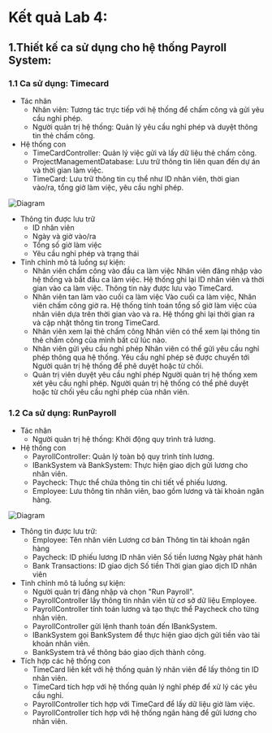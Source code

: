 # Kết quả Lab 4:
## 1.Thiết kế ca sử dụng cho hệ thống Payroll System:
### 1.1 Ca sử dụng: Timecard
- Tác nhân
  + Nhân viên: Tương tác trực tiếp với hệ thống để chấm công và gửi yêu cầu nghỉ phép.
  + Người quản trị hệ thống: Quản lý yêu cầu nghỉ phép và duyệt thông tin thẻ chấm công.
- Hệ thống con
  + TimeCardController: Quản lý việc gửi và lấy dữ liệu thẻ chấm công.
  + ProjectManagementDatabase: Lưu trữ thông tin liên quan đến dự án và thời gian làm việc.
  + TimeCard: Lưu trữ thông tin cụ thể như ID nhân viên, thời gian vào/ra, tổng giờ làm việc, yêu cầu nghỉ phép.

![Diagram](https://www.planttext.com/api/plantuml/png/d9D1IWCn58RtESMZUo_GXLYc8e925xr0EXDcefbao2G3Sm9nsOKh4Lf1n4hHXI1C5Yu2tYCdy0fcXfPEjNN0LNX9tlV-_oVvCXz7kS9IwPIX_99oa28dW72eX8JZD6EY96HL3gAKSZGHcaTObZ2cAGcmZ0B1bHIC4Oa8LrHjJjRrI8eB4gfpp75CKhyvn0fFS4uGMe-0WyCTm3u4YQiUKWZj6uyXfixSGM5d0ls-soRq0Su-N_MkXlhQNZthFfKqyvJFutG8FB7t70fg5xnc-LDFfHwE-RyCIDmfVsoNF07bp8tlofsPhbgPdQLUYJDNOIE5RLosg1qU0rSjC-_ABmeYPrw0rKJTRUR4cIM5qYuqXAvwrC1ZdyKrP8bzolQO-aD8atMBLZXpIq59Lythz1Cxfz0R4HvHNmwoJ8e2inv2pKFiO0zrwJqfI8IhtiCwocS8lTXfMp_Q2_ZnchOYsnROeg4ZhxN-ITy0003__mC0)
    
- Thông tin được lưu trữ
  + ID nhân viên
  + Ngày và giờ vào/ra
  + Tổng số giờ làm việc
  + Yêu cầu nghỉ phép và trạng thái
- Tinh chỉnh mô tả luồng sự kiện:
  + Nhân viên chấm công vào đầu ca làm việc
      Nhân viên đăng nhập vào hệ thống và bắt đầu ca làm việc.
      Hệ thống ghi lại ID nhân viên và thời gian vào ca làm việc.
      Thông tin này được lưu vào TimeCard.
  + Nhân viên tan làm vào cuối ca làm việc
      Vào cuối ca làm việc, Nhân viên chấm công giờ ra.
      Hệ thống tính toán tổng số giờ làm việc của nhân viên dựa trên thời gian vào và ra.
      Hệ thống ghi lại thời gian ra và cập nhật thông tin trong TimeCard.
  + Nhân viên xem lại thẻ chấm công
      Nhân viên có thể xem lại thông tin thẻ chấm công của mình bất cứ lúc nào.
  + Nhân viên gửi yêu cầu nghỉ phép
      Nhân viên có thể gửi yêu cầu nghỉ phép thông qua hệ thống.
      Yêu cầu nghỉ phép sẽ được chuyển tới Người quản trị hệ thống để phê duyệt hoặc từ chối.
  + Quản trị viên duyệt yêu cầu nghỉ phép
      Người quản trị hệ thống xem xét yêu cầu nghỉ phép.
      Người quản trị hệ thống có thể phê duyệt hoặc từ chối yêu cầu nghỉ phép của nhân viên.

### 1.2 Ca sử dụng: RunPayroll
- Tác nhân
  + Người quản trị hệ thống: Khởi động quy trình trả lương.
- Hệ thống con
  + PayrollController: Quản lý toàn bộ quy trình tính lương.
  + IBankSystem và BankSystem: Thực hiện giao dịch gửi lương cho nhân viên.
  + Paycheck: Thực thể chứa thông tin chi tiết về phiếu lương.
  + Employee: Lưu thông tin nhân viên, bao gồm lương và tài khoản ngân hàng.
 
![Diagram](https://www.planttext.com/api/plantuml/png/X5EzJiCm4Dxz53U2H5-W0ofK_0mCI7HWJPqejfASY-DKoiZ4m4kq88HKKGaafcJeO8dty1Fm2bnQqeQs4OiZd---xxlxBj_befSQJviiYLaQIGIjqe0nZnkbuSHF9BAXoj3tT0xNNgvL79yhdG0mhj3GjOxsLzSuqC02DDBaS9QCOfK70QmZbCj5mADDvDJ3QA0zJ8bHAlmJlybJ4oJ0s587T3h7JGbTw0jNJDUoM5DU8tSZh0iNhfnBoEqi0-wALpfN44DNF6C8yTVxrnH3jjjIXLUtquKhLxpaO8Jzf293qb3O9uInj3DawwvRD0mqaS7ObVTDX8DVxYCmTY8X4ggI11XMmC9EC3niaLNFb92f5mKZ8LsnoFvfPclkzMXYLpwW865UTIexHRRjK5szSeTOXIi_E10hbK8eFGM-An-vQ8fd3J_tqWzMenXQwg29OQfo0RnwtIjbpuHlxPIJ9QwOOpjMwp0t-tMfA1yCcMtWBYF3jNr3iRDdo-riowPFPNTj1ki5w5V_sWy0003__mC0)

- Thông tin được lưu trữ:
  + Employee:
      Tên nhân viên
      Lương cơ bản
      Thông tin tài khoản ngân hàng
  + Paycheck:
      ID phiếu lương
      ID nhân viên
      Số tiền lương
      Ngày phát hành
  + Bank Transactions:
      ID giao dịch
      Số tiền
      Thời gian giao dịch
      ID nhân viên
- Tinh chỉnh mô tả luồng sự kiện:
  + Người quản trị đăng nhập và chọn "Run Payroll".
  + PayrollController lấy thông tin nhân viên từ cơ sở dữ liệu Employee.
  + PayrollController tính toán lương và tạo thực thể Paycheck cho từng nhân viên.
  + PayrollController gửi lệnh thanh toán đến IBankSystem.
  + IBankSystem gọi BankSystem để thực hiện giao dịch gửi tiền vào tài khoản nhân viên.
  + BankSystem trả về thông báo giao dịch thành công.
- Tích hợp các hệ thống con
  + TimeCard liên kết với hệ thống quản lý nhân viên để lấy thông tin ID nhân viên.
  + TimeCard tích hợp với hệ thống quản lý nghỉ phép để xử lý các yêu cầu nghỉ.
  + PayrollController tích hợp với TimeCard để lấy dữ liệu giờ làm việc.
  + PayrollController tích hợp với hệ thống ngân hàng để gửi lương cho nhân viên.



